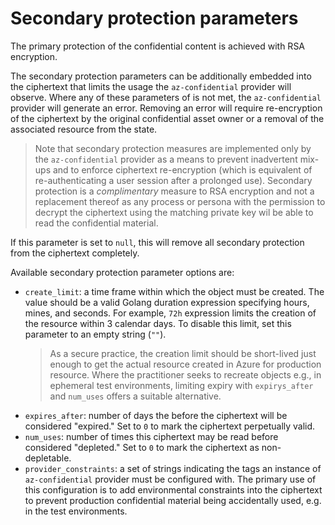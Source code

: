 # Secondary protection parameters
The primary protection of the confidential content is achieved with RSA encryption.

The secondary protection parameters can be additionally embedded into the
ciphertext that limits the usage the `az-confidential` provider
will observe.
Where any of these  parameters of is not met, the `az-confidential` provider
will generate an error. Removing an error will require re-encryption of the ciphertext
by the original confidential asset owner or a removal of the associated resource from the state.

> Note that secondary protection measures are implemented only by the `az-confidential` provider
> as a means to prevent inadvertent mix-ups and to enforce ciphertext re-encryption (which is
> equivalent of re-authenticating a user session after a prolonged use). Secondary protection is a
> _complimentary_ measure to RSA encryption and not a replacement thereof as any process or persona
> with the permission to decrypt the ciphertext using the matching private key wil be able
> to read the confidential material.

If this parameter is set to `null`, this will remove all secondary protection from the
ciphertext completely.

Available secondary protection parameter options are:
- `create_limit`: a time frame within which the object must be created. The value should
  be a valid Golang duration expression specifying hours, mines, and seconds. For example,
  `72h` expression limits the creation of the resource within 3 calendar days. To disable this
  limit, set this parameter to an empty string (`""`).
  > As a secure practice, the creation limit should be short-lived just enough to get the
  > actual resource created in Azure for production resource. Where the practitioner seeks
  > to recreate objects e.g., in ephemeral test environments, limiting expiry with `expirys_after`
  > and `num_uses` offers a suitable alternative.
- `expires_after`: number of days the before the ciphertext will be considered "expired." Set to
  `0` to mark the ciphertext perpetually valid.
- `num_uses`: number of times this ciphertext may be read before considered "depleted." Set to
  `0` to mark the ciphertext as non-depletable.
- `provider_constraints`: a set of strings indicating the tags an instance of `az-confidential`
  provider must be configured with. The primary use of this configuration is to add environmental
  constraints into the ciphertext to prevent production confidential material being accidentally used, 
  e.g. in the test environments.